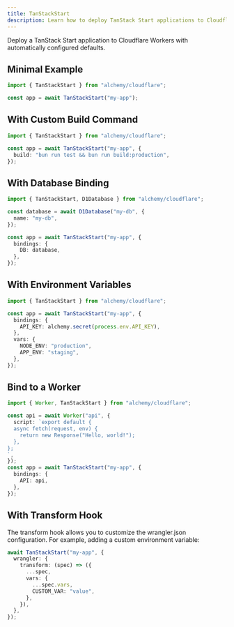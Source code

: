 ```yaml
---
title: TanStackStart
description: Learn how to deploy TanStack Start applications to Cloudflare Workers using Alchemy.
---
```


Deploy a TanStack Start application to Cloudflare Workers with automatically configured defaults.

## Minimal Example

```ts
import { TanStackStart } from "alchemy/cloudflare";

const app = await TanStackStart("my-app");
```

## With Custom Build Command

```ts
import { TanStackStart } from "alchemy/cloudflare";

const app = await TanStackStart("my-app", {
  build: "bun run test && bun run build:production",
});
```

## With Database Binding

```ts
import { TanStackStart, D1Database } from "alchemy/cloudflare";

const database = await D1Database("my-db", {
  name: "my-db",
});

const app = await TanStackStart("my-app", {
  bindings: {
    DB: database,
  },
});
```

## With Environment Variables

```ts
import { TanStackStart } from "alchemy/cloudflare";

const app = await TanStackStart("my-app", {
  bindings: {
    API_KEY: alchemy.secret(process.env.API_KEY),
  },
  vars: {
    NODE_ENV: "production",
    APP_ENV: "staging",
  },
});
```

## Bind to a Worker

```ts
import { Worker, TanStackStart } from "alchemy/cloudflare";

const api = await Worker("api", {
  script: `export default {
  async fetch(request, env) {
    return new Response("Hello, world!");
  },
};
`,
});
const app = await TanStackStart("my-app", {
  bindings: {
    API: api,
  },
});
```

## With Transform Hook

The transform hook allows you to customize the wrangler.json configuration. For example, adding a custom environment variable:

```ts
await TanStackStart("my-app", {
  wrangler: {
    transform: (spec) => ({
      ...spec,
      vars: {
        ...spec.vars,
        CUSTOM_VAR: "value",
      },
    }),
  },
});
```
